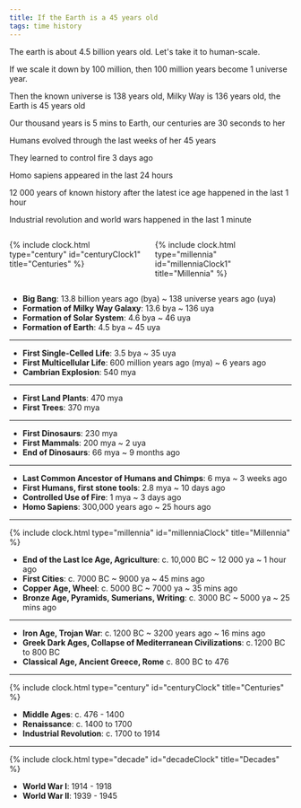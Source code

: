 ```yaml
---
title: If the Earth is a 45 years old
tags: time history
--- 
```


The earth is about 4.5 billion years old. Let's take it to human-scale. 

If we scale it down by 100 million, then 100 million years become 1 universe year. 

Then the known universe is 138 years old, Milky Way is 136 years old, the Earth is 45 years old

Our thousand years is 5 mins to Earth, our centuries are 30 seconds to her

Humans evolved through the last weeks of her 45 years

They learned to control fire 3 days ago

Homo sapiens appeared in the last 24 hours

12 000 years of known history after the latest ice age happened in the last 1 hour

Industrial revolution and world wars happened in the last 1 minute


<div class="columns mono">

<div class="column is-5 is-mobile-6 has-text-centered">

{% include clock.html type="century" id="centuryClock1" title="Centuries" %}
</div>

<div class="column is-5 is-mobile-6 has-text-centered">

{% include clock.html type="millennia" id="millenniaClock1" title="Millennia" %}
</div>

</div>

- **Big Bang**: 13.8 billion years ago (bya) ~ 138 universe years ago (uya)
- **Formation of Milky Way Galaxy**: 13.6 bya ~ 136 uya
- **Formation of Solar System**: 4.6 bya ~ 46 uya
- **Formation of Earth**: 4.5 bya ~ 45 uya

---

- **First Single-Celled Life**: 3.5 bya ~ 35 uya
- **First Multicellular Life**: 600 million years ago (mya) ~ 6 years ago
- **Cambrian Explosion**: 540 mya 

---

- **First Land Plants**: 470 mya 
- **First Trees**: 370 mya 

---
- **First Dinosaurs**: 230 mya
- **First Mammals**: 200 mya ~ 2 uya
- **End of Dinosaurs**: 66 mya ~ 9 months ago

---

- **Last Common Ancestor of Humans and Chimps**: 6 mya ~ 3 weeks ago
- **First Humans, first stone tools**: 2.8 mya ~ 10 days ago
- **Controlled Use of Fire**: 1 mya ~ 3 days ago
- **Homo Sapiens**: 300,000 years ago ~ 25 hours ago

---


{% include clock.html type="millennia" id="millenniaClock" title="Millennia" %}

- **End of the Last Ice Age, Agriculture**: c. 10,000 BC ~ 12 000 ya  ~ 1 hour ago
- **First Cities**: c. 7000 BC ~ 9000 ya ~ 45 mins ago
- **Copper Age, Wheel**: c. 5000 BC ~ 7000 ya ~ 35 mins ago
- **Bronze Age, Pyramids, Sumerians, Writing**: c. 3000 BC ~ 5000 ya ~ 25 mins ago 

---

- **Iron Age, Trojan War**: c. 1200 BC ~ 3200 years ago ~ 16 mins ago 
- **Greek Dark Ages, Collapse of Mediterranean Civilizations**: c. 1200 BC to 800 BC  
- **Classical Age, Ancient Greece, Rome** c. 800 BC to 476  

---

{% include clock.html type="century" id="centuryClock" title="Centuries" %}


- **Middle Ages**: c. 476 - 1400 
- **Renaissance**: c. 1400 to 1700 
- **Industrial Revolution**: c. 1700 to 1914 

---

{% include clock.html type="decade" id="decadeClock" title="Decades" %}

- **World War I**: 1914 - 1918 
- **World War II**: 1939 - 1945


